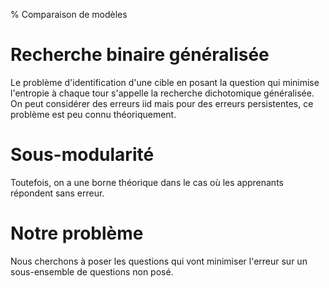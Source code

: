% Comparaison de modèles

# Recherche binaire généralisée

Le problème d'identification d'une cible en posant la question qui minimise l'entropie à chaque tour s'appelle la recherche dichotomique généralisée. On peut considérer des erreurs iid mais pour des erreurs persistentes, ce problème est peu connu théoriquement.

# Sous-modularité

Toutefois, on a une borne théorique dans le cas où les apprenants répondent sans erreur.

# Notre problème

Nous cherchons à poser les questions qui vont minimiser l'erreur sur un sous-ensemble de questions non posé.